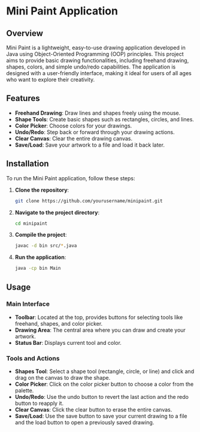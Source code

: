 # Mini Paint Application

## Overview

Mini Paint is a lightweight, easy-to-use drawing application developed in Java using Object-Oriented Programming (OOP) principles. This project aims to provide basic drawing functionalities, including freehand drawing, shapes, colors, and simple undo/redo capabilities. The application is designed with a user-friendly interface, making it ideal for users of all ages who want to explore their creativity.

## Features

- **Freehand Drawing**: Draw lines and shapes freely using the mouse.
- **Shape Tools**: Create basic shapes such as rectangles, circles, and lines.
- **Color Picker**: Choose colors for your drawings.
- **Undo/Redo**: Step back or forward through your drawing actions.
- **Clear Canvas**: Clear the entire drawing canvas.
- **Save/Load**: Save your artwork to a file and load it back later.

## Installation

To run the Mini Paint application, follow these steps:

1. **Clone the repository**:
    ```bash
    git clone https://github.com/yourusername/minipaint.git
    ```

2. **Navigate to the project directory**:
    ```bash
    cd minipaint
    ```

3. **Compile the project**:
    ```bash
    javac -d bin src/*.java
    ```

4. **Run the application**:
    ```bash
    java -cp bin Main
    ```

## Usage

### Main Interface

- **Toolbar**: Located at the top, provides buttons for selecting tools like freehand, shapes, and color picker.
- **Drawing Area**: The central area where you can draw and create your artwork.
- **Status Bar**: Displays current tool and color.

### Tools and Actions

- **Shapes Tool**: Select a shape tool (rectangle, circle, or line) and click and drag on the canvas to draw the shape.
- **Color Picker**: Click on the color picker button to choose a color from the palette.
- **Undo/Redo**: Use the undo button to revert the last action and the redo button to reapply it.
- **Clear Canvas**: Click the clear button to erase the entire canvas.
- **Save/Load**: Use the save button to save your current drawing to a file and the load button to open a previously saved drawing.





